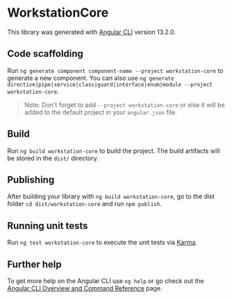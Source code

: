 # WorkstationCore

This library was generated with [Angular CLI](https://github.com/angular/angular-cli) version 13.2.0.

## Code scaffolding

Run `ng generate component component-name --project workstation-core` to generate a new component. You can also use `ng generate directive|pipe|service|class|guard|interface|enum|module --project workstation-core`.
> Note: Don't forget to add `--project workstation-core` or else it will be added to the default project in your `angular.json` file. 

## Build

Run `ng build workstation-core` to build the project. The build artifacts will be stored in the `dist/` directory.

## Publishing

After building your library with `ng build workstation-core`, go to the dist folder `cd dist/workstation-core` and run `npm publish`.

## Running unit tests

Run `ng test workstation-core` to execute the unit tests via [Karma](https://karma-runner.github.io).

## Further help

To get more help on the Angular CLI use `ng help` or go check out the [Angular CLI Overview and Command Reference](https://angular.io/cli) page.
